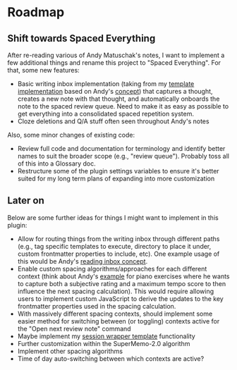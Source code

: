 # Roadmap

## Shift towards Spaced Everything

After re-reading various of Andy Matuschak's notes, I want to implement a few additional things and rename this project to "Spaced Everything". For that, some new features:
- Basic writing inbox implementation (taking from my [template implementation](https://notes.zach.nz/Note-template---Writing-inbox) based on Andy's [concept](https://notes.andymatuschak.org/zUP4GuzPF33dWkZPiu9N6V5)) that captures a thought, creates a new note with that thought, and automatically onboards the note to the spaced review queue. Need to make it as easy as possible to get everything into a consolidated spaced repetition system.
- Cloze deletions and Q/A stuff often seen throughout Andy's notes

Also, some minor changes of existing code:
- Review full code and documentation for terminology and identify better names to suit the broader scope (e.g., "review queue"). Probably toss all of this into a Glossary doc.
- Restructure some of the plugin settings variables to ensure it's better suited for my long term plans of expanding into more customization

## Later on
Below are some further ideas for things I might want to implement in this plugin:
- Allow for routing things from the writing inbox through different paths (e.g., tag specific templates to execute, directory to place it under, custom frontmatter properties to include, etc). One example usage of this would be Andy's [reading inbox concept](https://notes.andymatuschak.org/zDXBGEWk7msyonQ2Ngnrf8h).
- Enable custom spacing algorithms/approaches for each different context (think about Andy's [example](https://notes.andymatuschak.org/zB92WZZ5baBHKZPPbWMbYEv) for piano exercises where he wants to capture both a subjective rating and a maximum tempo score to then influence the next spacing calculation). This would require allowing users to implement custom JavaScript to derive the updates to the key frontmatter properties used in the spacing calculation.
- With massively different spacing contexts, should implement some easier method for switching between (or toggling) contexts active for the "Open next review note" command
- Maybe implement my [session wrapper template](https://notes.zach.nz/Note-template---Session-wrapper-for-my-spaced-writing-practice) functionality
- Further customization within the SuperMemo-2.0 algorithm
- Implement other spacing algorithms
- Time of day auto-switching between which contexts are active?
